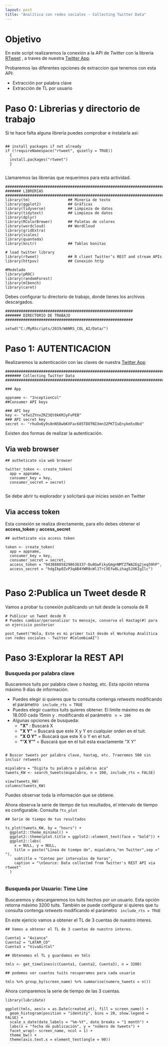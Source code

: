 ```yaml
---
layout: post
title: "Analítica con redes sociales - Collecting Twitter Data"
---
```


# Objetivo
En este script realizaremos la conexión a la API de *Twitter* con la libreria [RTweet](https://rtweet.info/reference/index.html) , a traves de nuestra [Twitter App](https://developer.twitter.com).

Probaremos las diferentes opciones de extraccion que tenemos con esta API:

* Extracción por palabra clave
* Extracción de TL por usuario

# Paso 0: Librerias y directorio de trabajo


Si te hace falta alguna librería puedes comprobar e instalarla asi:

```{r}

## install packages if not already
if (!requireNamespace("rtweet", quietly = TRUE)) 
  {
  install.packages("rtweet")
  }
  
```

Llamaremos las librerias que requerimos para esta actividad.

```{r}
##########################################################################################
####### LIBRERIAS
##########################################################################################
library(tm)                 ## Mineria de texto
library(ggplot2)            ## Gráficas
library(tidyverse)          ## Limpieza de datos
library(tidytext)           ## Limpieza de datos
library(dplyr)
library(RColorBrewer)       ## Paletas de colores
library(wordcloud)          ## WordCloud
library(gridExtra)
library(scales)
library(quanteda)
library(knitr)              ## Tablas bonitas

# load twitter library
library(rtweet)             ## R client Twitter’s REST and stream APIs
library(httpuv)             ## Conexión http

#Modelado
library(pROC)
library(randomForest)
library(mlbench)
library(caret)

```

Debes configurar tu directorio de trabajo, donde tienes los archivos descargados.
```{r}
#########################################################
####### DIRECTORIO DE TRABAJO
#########################################################

setwd("C:/MyRScripts/2019/WANRS_COL_AI/Data/")

```

# Paso 1: AUTENTICACION

Realizaremos la autenticación con las claves de  nuestra [Twitter App](https://developer.twitter.com)

```{r}
##########################################################################################
####### Collecting Twitter Data
##########################################################################################

### App

appname <- "InceptionCol"
##Consumer API keys

### API key
key <- "efw1ZYnxZRZ3Qt0kKMJyFvPEB"
### API secret key
secret <- "rhuOx6y9s8nN58wbKXFac685TDOTNIXmn32PKTIuEnykm5s0bd"

```

Existen dos formas de realizar la autenticación.

## Via web browser
```{r}
## autheticate via web browser

twitter_token <- create_token(
  app = appname,
  consumer_key = key,
  consumer_secret = secret)
  
```
Se debe abrir tu explorador y solicitará que inicies sesión en Twitter

## Via access token

Esta conexión se realiza directamente, para ello debes obtener el **access_token** y **access_secret**
```{r}
## autheticate via access token

token <- create_token(
  app = appname,
  consumer_key = key,
  consumer_secret = secret,
  access_token = "943888858298638337-Du8GwFikyGmgnNMTZfWA2Eg2jeq59hP",
  access_secret = "hdgIkpOZvP3qAB4YWR8cWl1TrCXEfw8Lihag5JXKIgIlc")
  
```


# Paso 2:Publica un Tweet desde R

Vamos a probar tu conexión publicando un tuit desde la consola de R

```{r}
# Publicar un Tweet desde R
# Puedes cambiar/personalizar tu mensaje, conserva el Hastag(#) para un ejercicio posterior

post_tweet("Hola, Este es mi primer tuit desde el Workshop Analítica con redes sociales - Twitter #ColombiaAI")

```

# Paso 3:Explorar la REST API

### Busqueda por palabra clave

Buscaremos tuits por palabra clave o *hastag*, etc. Esta opción retorna máximo 9 días de información.

* Puedes elegir si quieres que tu consulta contenga *retweets* modificando el parámetro ``` include_rts = TRUE```
* Puedes elegir cuantos tuits quieres obtener. El limite máximo es de 18.000 cada 15min y . modificando el parámetro ``` n = 100```
* Algunas opciones de busqueda:
  * **"X"** : Buscará X
  * **"X Y"** = Buscará que este X y Y en cualquier orden en el tuit.
  * **"X O Y"** = Buscará que este X o Y en el tuit.
  * **"'X Y'"** = Buscará que en el tuit esta exactamente "X Y"

```{r}

# Buscar tweets por palabra clave, hastag, etc. Traeremos 500 sin incluir retweets

mipalabra = "Digita tu palabra o palabras aca"
tweets_KW <- search_tweets(mipalabra, n = 100, include_rts = FALSE)

view(tweets_KW)
columns(tweets_KW)

```
Puedes observar toda la información que se obtiene.

Ahora observa la serie de tiempo de tus resultados, el intervalo de tiempo es configurable. Consulta ```?ts_plot```

```{r}
## Serie de tiempo de tus resultados

ts_plot(tweets_KW, by = "hours") +
  ggplot2::theme_minimal() +
  ggplot2::theme(plot.title = ggplot2::element_text(face = "bold")) +
  ggplot2::labs(
    x = NULL, y = NULL,
    title = paste("Línea de tiempo de", mipalabra,"en Twitter",sep =" "),
    subtitle = "Conteo por intervalos de horas",
    caption = "\nSource: Data collected from Twitter's REST API via rtweet"
  )
  
```

### Busqueda por Usuario: Time Line

Buscaremos y descargaremos los tuits hechos por un usuario. Esta opción retorna máximo 3200 tuits. También se puede configurar si quieres que tu consulta contenga *retweets* modificando el parámetro ``` include_rts = TRUE```

En este ejericio vamos a obtener el TL de 3 cuentas de nuestro interes.

```{r}
## Vamos a obtener el TL de 3 cuentas de nuestro interes.

Cuenta1 = "Avianca"
Cuenta2 = "LATAM_CO"
Cuenta3 = "VivaAirCol"

## Obtenemos el TL y guardamos en tmls 

tmls <- get_timelines(c(Cuenta1, Cuenta2, Cuenta3), n = 3200)

## podemos ver cuantos tuits recuperamos para cada usuario

tmls %>% group_by(screen_name) %>% summarise(numero_tweets = n()) 

```
Ahora comparemos la serie de tiempo de las 3 cuentas.

```{r}
library(lubridate)

ggplot(tmls, aes(x = as.Date(created_at), fill = screen_name)) +
  geom_histogram(position = "identity", bins = 20, show.legend = FALSE) +
  scale_x_date(date_labels = "%m-%Y", date_breaks = "1 month") +
  labs(x = "fecha de publicación", y = "número de tweets") +
  facet_wrap(~ screen_name, ncol = 1) +
  theme_bw() +
  theme(axis.text.x = element_text(angle = 90))
  
```




